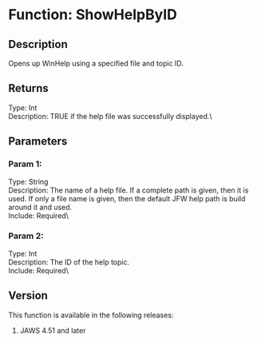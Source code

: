 # Function: ShowHelpByID

## Description

Opens up WinHelp using a specified file and topic ID.

## Returns

Type: Int\
Description: TRUE if the help file was successfully displayed.\

## Parameters

### Param 1:

Type: String\
Description: The name of a help file. If a complete path is given, then
it is used. If only a file name is given, then the default JFW help path
is build around it and used.\
Include: Required\

### Param 2:

Type: Int\
Description: The ID of the help topic.\
Include: Required\

## Version

This function is available in the following releases:

1.  JAWS 4.51 and later
